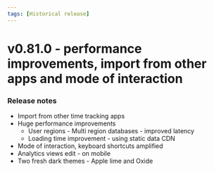 ```yaml
---
tags: [Historical release]
---
```

<!-- # v0.81.0

> This release brings performance improvements, new feature to import historical time tracking data from other apps and many other bug fixes to make the app smoother, performant and better than ever before.

## Major features
Here are the list of all major features released in this version:

### 🎆 Import from other time tracking apps
Users can now import their historical time tracking data if the user used any of the time tracking apps earlier. The apps include Atracker, Toggl track, Session and Timemator.


### 🔥 Performance improvements
We have improved the app loading time and database querying latency with some architectural changes to our backend system. The initial loading time of the app should now be reduced significantly and any new users will be presented with an option to choose their closest region for data hosting.

### 🚀 Mode of interaction settings and command only mode
We have introduced a brand new setting called "Mode of interaction". This dramatically changes the way a user interacts with the application.

With this setting, user can choose between:

"Default mode": For those who like their apps traditional and mouse-friendly. This is a combination of all modes where the user can still use hot keys, keyboard shortcuts and Command bar. But, none of those will come in the way to enable more visual experience.

"Keyboard centric": Unleash the power of hotkeys and leave your mouse in the dust.

"Command only mode": For the ultimate power user who wants to control Pointron like a coding maestro.


To use this setting - Go to Settings and choose Mode of interaction or search for Mode of Interaction from Command bar.

### 🎨 Redesigned Picture in picture on web app
Witness the glitter for yourself!


# Other

- Ability to edit analytics page from mobile app
- Ability to create a new goal while searching for a focus item - from focus items.
- Two refreshing dark themes - Lime and Oxide
- Improved and highly performant - Google sign in on iOS app.
- Users can now select absolute time in Analytics care when selecting the time period for the card.
- Improvements on how the focus interval bars look when there are too many intervals.
- Focus session - reliability improvements for Pomodoro type session
- Ability to select go back and select a previous year on Journal heatmap
- Focus now action from a goal page to quickly focus from a specific goal page
- Lifetime so far card on goal page to show the entire focus time for a selected goal
- Improvements on how the analytics cards and charts looks in edit mode
- Critical bug fixes on Area chart and Line charts
- Ability to remove and add goals to Quick focus with a direct edit action.
- Selecting a tag on quick focus section will now persists the state of the selection.
- Critical bug fixes to duration input which is used to enter countdown duration, break duration etc
- Many other smaller bug fixes and tiny improvements to make the app run smoother, faster and better. -->



# v0.81.0 - performance improvements, import from other apps and mode of interaction

### Release notes

- Import from other time tracking apps
- Huge performance improvements
    - User regions - Multi region databases - improved latency
    - Loading time improvement - using static data CDN
- Mode of interaction, keyboard shortcuts amplified
- Analytics views edit - on mobile
- Two fresh dark themes - Apple lime and Oxide
